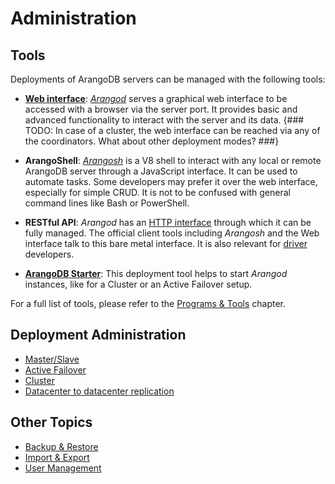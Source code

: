 Administration
==============

Tools
-----

Deployments of ArangoDB servers can be managed with the following tools:

- [**Web interface**](../Programs/WebInterface/README.md):
  [_Arangod_](../Programs/Arangod/README.md) serves a graphical web interface to
  be accessed with a browser via the server port. It provides basic and advanced
  functionality to interact with the server and its data.
{### TODO: In case of a cluster, the web interface can be reached via any of the coordinators. What about other deployment modes? ###}

- **ArangoShell**: [_Arangosh_](../Programs/Arangosh/README.md) is a V8 shell to
  interact with any local or remote ArangoDB server through a JavaScript
  interface. It can be used to automate tasks. Some developers may prefer it over
  the web interface, especially for simple CRUD. It is not to be confused with
  general command lines like Bash or PowerShell.

- **RESTful API**: _Arangod_ has an [HTTP interface](../../HTTP/index.html) through
  which it can be fully managed. The official client tools including _Arangosh_ and
  the Web interface talk to this bare metal interface. It is also relevant for
  [driver](../../Drivers/index.html) developers.

- [**ArangoDB Starter**](../Programs/Starter/README.md): This deployment tool
  helps to start _Arangod_ instances, like for a Cluster or an Active Failover setup.
  
For a full list of tools, please refer to the [Programs & Tools](../Programs/README.md) chapter.

Deployment Administration
-------------------------

- [Master/Slave](MasterSlave/README.md)
- [Active Failover](ActiveFailover/README.md)
- [Cluster](Cluster/README.md)
- [Datacenter to datacenter replication](DC2DC/README.md)
  
Other Topics
------------

- [Backup & Restore](../BackupRestore/README.md)
- [Import & Export](ImportExport.md)
- [User Management](ManagingUsers/README.md)
